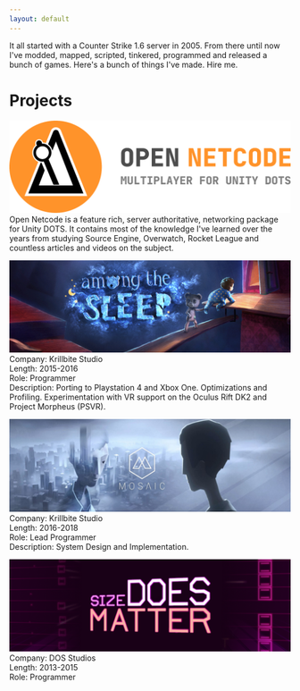 ```yaml
---
layout: default
---
```


It all started with a Counter Strike 1.6 server in 2005. From there until now I've modded, mapped, scripted, tinkered, programmed and released a bunch of games. Here's a bunch of things I've made. Hire me.

# Projects

![Open Netcode](/assets/images/netcode.png)
Open Netcode is a feature rich, server authoritative, networking package for Unity DOTS. It contains most of the knowledge I've learned over the years from studying Source Engine, Overwatch, Rocket League and countless articles and videos on the subject. 

![Among the Sleep](/assets/images/amongthesleep.png)
Company: Krillbite Studio<br/>
Length: 2015-2016<br/>
Role: Programmer<br/>
Description: Porting to Playstation 4 and Xbox One. Optimizations and Profiling. Experimentation with VR support on the Oculus Rift DK2 and Project Morpheus (PSVR). 

![Mosaic](/assets/images/mosaic.png)
Company: Krillbite Studio<br/>
Length: 2016-2018<br/>
Role: Lead Programmer<br/>
Description: System Design and Implementation. 

![Size DOES Matter](/assets/images/sizedoesmatter.png)
Company: DOS Studios<br/>
Length: 2013-2015<br/>
Role: Programmer
<br/> 
